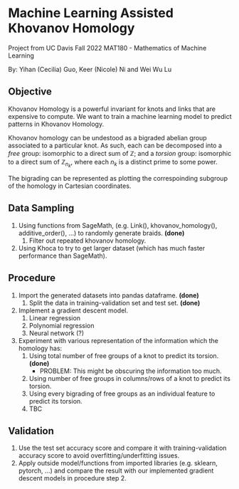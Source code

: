 # Machine Learning Assisted Khovanov Homology

Project from UC Davis Fall 2022 MAT180 - Mathematics of Machine Learning

By: Yihan (Cecilia) Guo, Keer (Nicole) Ni and Wei Wu Lu

## Objective

Khovanov Homology is a powerful invariant for knots and links that are expensive to compute. We want to train a machine learning model to predict patterns in Khovanov Homology. 

Khovanov homology can be undestood as a bigraded abelian group associated to a particular knot. As such, each can be decomposed into a *free* group: isomorphic to a direct sum of $\mathbb{Z}$; and a *torsion* group: isomorphic to a direct sum of $\mathbb{Z}_{n_k}$, where each $n_k$ is a distinct prime to some power. 

The bigrading can be represented as plotting the correspoinding subgroup of the homology in Cartesian coordinates.

## Data Sampling

1. Using functions from SageMath, (e.g. Link(), khovanov_homology(), additive_order(), ...) to randomly generate braids. **(done)**
    1. Filter out repeated khovanov homology.
2. Using Khoca to try to get larger dataset (which has much faster performance than SageMath).

## Procedure

1. Import the generated datasets into pandas dataframe. **(done)**
    1. Split the data in training-validation set and test set. **(done)**
2. Implement a gradient descent model.
    1. Linear regression
    2. Polynomial regression
    3. Neural network (?)
3. Experiment with various representation of the information which the homology has:
    1. Using total number of free groups of a knot to predict its torsion. **(done)**
        - PROBLEM: This might be obscuring the information too much.
    2. Using number of free groups in columns/rows of a knot to predict its torsion.
    3. Using every bigrading of free groups as an individual feature to predict its torsion.
    4. TBC

## Validation

1. Use the test set accuracy score and compare it with training-validation accuracy score to avoid overfitting/underfitting issues. 
2. Apply outside model/functions from imported libraries (e.g. sklearn, pytorch, ...) and compare the result with our implemented gradient descent models in procedure step 2. 
